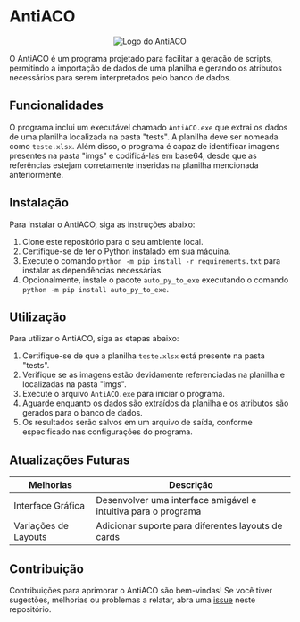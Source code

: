 # AntiACO

<p align="center">
  <img src="https://github.com/ReisLucasF/ACO/blob/lusca/src/ACO.png" alt="Logo do AntiACO">
</p>

O AntiACO é um programa projetado para facilitar a geração de scripts, permitindo a importação de dados de uma planilha e gerando os atributos necessários para serem interpretados pelo banco de dados.

## Funcionalidades

O programa inclui um executável chamado `AntiACO.exe` que extrai os dados de uma planilha localizada na pasta "tests". A planilha deve ser nomeada como `teste.xlsx`. Além disso, o programa é capaz de identificar imagens presentes na pasta "imgs" e codificá-las em base64, desde que as referências estejam corretamente inseridas na planilha mencionada anteriormente.

## Instalação

Para instalar o AntiACO, siga as instruções abaixo:

1. Clone este repositório para o seu ambiente local.
2. Certifique-se de ter o Python instalado em sua máquina.
3. Execute o comando `python -m pip install -r requirements.txt` para instalar as dependências necessárias.
4. Opcionalmente, instale o pacote `auto_py_to_exe` executando o comando `python -m pip install auto_py_to_exe`.

## Utilização

Para utilizar o AntiACO, siga as etapas abaixo:

1. Certifique-se de que a planilha `teste.xlsx` está presente na pasta "tests".
2. Verifique se as imagens estão devidamente referenciadas na planilha e localizadas na pasta "imgs".
3. Execute o arquivo `AntiACO.exe` para iniciar o programa.
4. Aguarde enquanto os dados são extraídos da planilha e os atributos são gerados para o banco de dados.
5. Os resultados serão salvos em um arquivo de saída, conforme especificado nas configurações do programa.

## Atualizações Futuras

| Melhorias                    | Descrição                                                     |
| ---------------------------- | ------------------------------------------------------------- |
| Interface Gráfica            | Desenvolver uma interface amigável e intuitiva para o programa |
| Variações de Layouts         | Adicionar suporte para diferentes layouts de cards         |

## Contribuição

Contribuições para aprimorar o AntiACO são bem-vindas! Se você tiver sugestões, melhorias ou problemas a relatar, abra uma [issue](https://github.com/SeuNomeDeUsuário/Repositório/issues) neste repositório.

